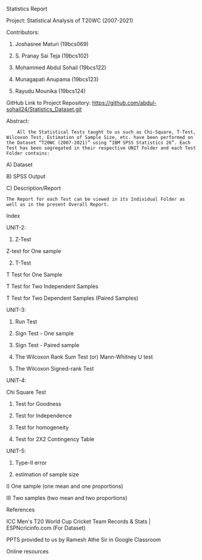 Statistics Report

Project: Statistical Analysis of T20WC (2007-2021)

Contributors:

1. Joshasree Maturi (19bcs069)

2. S. Pranay Sai Teja (19bcs102)

3. Mohammed Abdul Sohail (19bcs122)

4. Munagapati Anupama (19bcs123)

5. Rayudu Mounika (19bcs124)

GitHub Link to Project Repository: https://github.com/abdul-sohail24/Statistics_Dataset.git

Abstract:

    	All the Statistical Tests taught to us such as Chi-Square, T-Test, Wilcoxon Test, Estimation of Sample Size, etc. have been performed on the Dataset “T20WC (2007-2021)” using “IBM SPSS Statistics 26”. Each Test has been segregated in their respective UNIT Folder and each Test Folder contains:

A) Dataset

B) SPSS Output

C) Description/Report

    The Report for each Test can be viewed in its Individual Folder as well as in the present Overall Report.

Index

UNIT-2:

1. Z-Test

Z-test for One sample

2. T-Test

T Test for One Sample

T Test for Two Independent Samples

T Test for Two Dependent Samples (Paired Samples)

UNIT-3:

1. Run Test

2. Sign Test - One sample

3. Sign Test - Paired sample

4. The Wilcoxon Rank Sum Test (or) Mann-Whitney U test

5. The Wilcoxon Signed-rank Test

UNIT-4:

Chi Square Test

1. Test for Goodness

2. Test for Independence

3. Test for homogeneity

4. Test for 2X2 Contingency Table

UNIT-5:

1. Type-II error

2. estimation of sample size

I) One sample (one mean and one proportions)

II) Two samples (two mean and two proportions)

References

ICC Men's T20 World Cup Cricket Team Records & Stats | ESPNcricinfo.com (For Dataset)

PPTS provided to us by Ramesh Athe Sir in Google Classroom

Online resources
